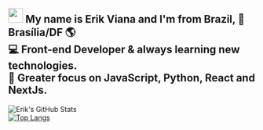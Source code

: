 ## <img src="https://media.giphy.com/media/ehz3LfVj7NvpY8jYUY/giphy.gif" width="30px" position="absolute" bottom="0px"> My name is Erik Viana and I'm from Brazil, 🏡 Brasília/DF 🌎 <br> 💻 Front-end Developer & always learning new technologies. <br> 🚀 Greater focus on JavaScript, Python, React and NextJs. <br>

![Erik's GitHub Stats](https://github-readme-stats.vercel.app/api?username=kinerik&hide=contribs,prs&theme=nightowl) <br>
[![Top Langs](https://github-readme-stats.vercel.app/api/top-langs/?username=kinerik&layout=compact&theme=nightowl)](https://github.com/kinerik) <br>
